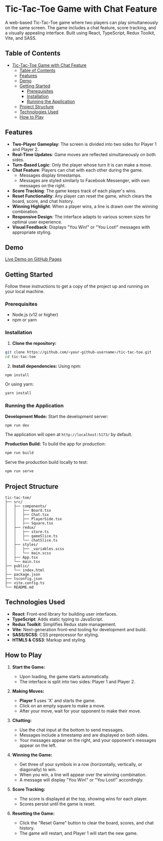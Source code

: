 # Tic-Tac-Toe Game with Chat Feature

A web-based Tic-Tac-Toe game where two players can play simultaneously on the same screen. The game includes a chat feature, score tracking, and a visually appealing interface. Built using React, TypeScript, Redux Toolkit, Vite, and SASS.

## Table of Contents
- [Tic-Tac-Toe Game with Chat Feature](#tic-tac-toe-game-with-chat-feature)
  - [Table of Contents](#table-of-contents)
  - [Features](#features)
  - [Demo](#demo)
  - [Getting Started](#getting-started)
    - [Prerequisites](#prerequisites)
    - [Installation](#installation)
    - [Running the Application](#running-the-application)
  - [Project Structure](#project-structure)
  - [Technologies Used](#technologies-used)
  - [How to Play](#how-to-play)

## Features
- **Two-Player Gameplay**: The screen is divided into two sides for Player 1 and Player 2.
- **Real-Time Updates**: Game moves are reflected simultaneously on both sides.
- **Turn-Based Logic**: Only the player whose turn it is can make a move.
- **Chat Feature**: Players can chat with each other during the game.
  - Messages display timestamps.
  - Messages are styled similarly to Facebook Messenger, with own messages on the right.
- **Score Tracking**: The game keeps track of each player's wins.
- **Reset Functionality**: Any player can reset the game, which clears the board, score, and chat history.
- **Winning Highlight**: When a player wins, a line is drawn over the winning combination.
- **Responsive Design**: The interface adapts to various screen sizes for optimal user experience.
- **Visual Feedback**: Displays "You Win!" or "You Lost!" messages with appropriate styling.

## Demo
[Live Demo on GitHub Pages](https://dbrstefan.github.io/tic-tac-toe/)

## Getting Started
Follow these instructions to get a copy of the project up and running on your local machine.

### Prerequisites
- Node.js (v12 or higher)
- npm or yarn

### Installation
1. **Clone the repository:**
```bash
git clone https://github.com/<your-github-username>/tic-tac-toe.git
cd tic-tac-toe
```

2. **Install dependencies:**
Using npm:
```bash
npm install
```
Or using yarn:
```bash
yarn install
```

### Running the Application
**Development Mode:**
Start the development server:
```bash
npm run dev
```
The application will open at `http://localhost:5173/` by default.

**Production Build:**
To build the app for production:
```bash
npm run build
```

Serve the production build locally to test:
```bash
npm run serve
```

## Project Structure
```
tic-tac-toe/
├── src/
│   ├── components/
│   │   ├── Board.tsx
│   │   ├── Chat.tsx
│   │   ├── PlayerSide.tsx
│   │   ├── Square.tsx
│   ├── redux/
│   │   ├── store.ts
│   │   ├── gameSlice.ts
│   │   └── chatSlice.ts
│   ├── styles/
│   │   ├── _variables.scss
│   │   └── main.scss
│   ├── App.tsx
│   └── main.tsx
├── public/
│   └── index.html
├── package.json
├── tsconfig.json
├── vite.config.ts
└── README.md
```

## Technologies Used
- **React**: Front-end library for building user interfaces.
- **TypeScript**: Adds static typing to JavaScript.
- **Redux Toolkit**: Simplifies Redux state management.
- **Vite**: Next-generation front-end tooling for development and build.
- **SASS/SCSS**: CSS preprocessor for styling.
- **HTML5 & CSS3**: Markup and styling.

## How to Play
1. **Start the Game:**
   - Upon loading, the game starts automatically.
   - The interface is split into two sides: Player 1 and Player 2.

2. **Making Moves:**
   - **Player 1** uses 'X' and starts the game.
   - Click on an empty square to make a move.
   - After your move, wait for your opponent to make their move.

3. **Chatting:**
   - Use the chat input at the bottom to send messages.
   - Messages include a timestamp and are displayed on both sides.
   - Your messages appear on the right, and your opponent's messages appear on the left.

4. **Winning the Game:**
   - Get three of your symbols in a row (horizontally, vertically, or diagonally) to win.
   - When you win, a line will appear over the winning combination.
   - A message will display "You Win!" or "You Lost!" accordingly.

5. **Score Tracking:**
   - The score is displayed at the top, showing wins for each player.
   - Scores persist until the game is reset.

6. **Resetting the Game:**
   - Click the "Reset Game" button to clear the board, scores, and chat history.
   - The game will restart, and Player 1 will start the new game.
